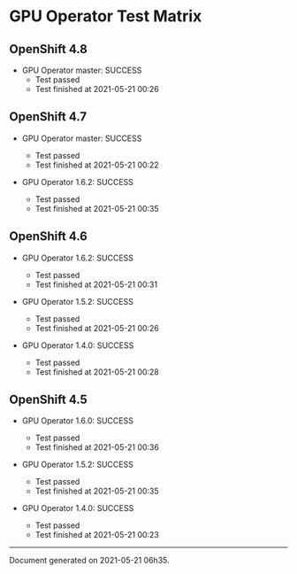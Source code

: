 
GPU Operator Test Matrix
========================

OpenShift 4.8
-------------

* GPU Operator master: SUCCESS
  - Test passed
  - Test finished at 2021-05-21 00:26

OpenShift 4.7
-------------

* GPU Operator master: SUCCESS
  - Test passed
  - Test finished at 2021-05-21 00:22

* GPU Operator 1.6.2: SUCCESS
  - Test passed
  - Test finished at 2021-05-21 00:35

OpenShift 4.6
-------------

* GPU Operator 1.6.2: SUCCESS
  - Test passed
  - Test finished at 2021-05-21 00:31

* GPU Operator 1.5.2: SUCCESS
  - Test passed
  - Test finished at 2021-05-21 00:26

* GPU Operator 1.4.0: SUCCESS
  - Test passed
  - Test finished at 2021-05-21 00:28

OpenShift 4.5
-------------

* GPU Operator 1.6.0: SUCCESS
  - Test passed
  - Test finished at 2021-05-21 00:36

* GPU Operator 1.5.2: SUCCESS
  - Test passed
  - Test finished at 2021-05-21 00:35

* GPU Operator 1.4.0: SUCCESS
  - Test passed
  - Test finished at 2021-05-21 00:23


---
Document generated on 2021-05-21 06h35.
